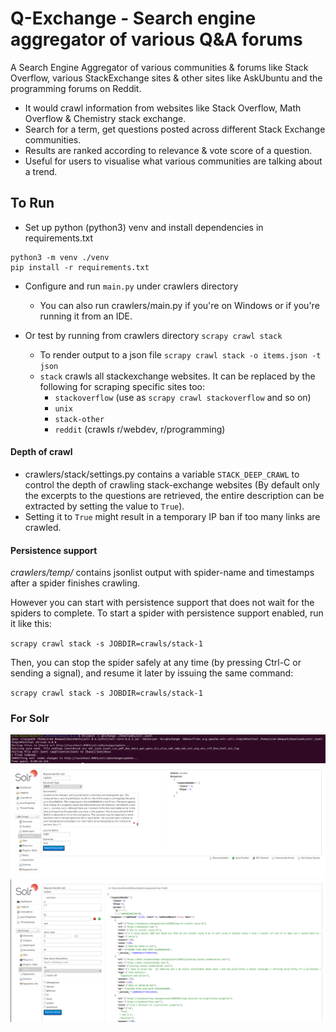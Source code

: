 # Q-Exchange - Search engine aggregator of various Q&A forums

A Search Engine Aggregator of various communities & forums like Stack Overflow, various StackExchange sites & other sites like AskUbuntu and the programming forums on Reddit.
- It would crawl information from websites like Stack Overflow, Math Overflow & Chemistry stack exchange.
- Search for a term, get questions posted across different Stack Exchange communities.
- Results are ranked according to relevance & vote score of a question.
- Useful for users to visualise what various communities are talking about a trend.

## To Run
- Set up python (python3) venv and install dependencies in requirements.txt
```
python3 -m venv ./venv 
pip install -r requirements.txt
```

- Configure and run `main.py` under crawlers directory
    - You can also run crawlers/main.py if you're on Windows or if you're running it from an IDE.

- Or test by running from crawlers directory
`scrapy crawl stack`
    - To render output to a json file
    `scrapy crawl stack -o items.json -t json`
    -  `stack` crawls all stackexchange websites. It can be replaced by the following for scraping specific sites too:
        - `stackoverflow` (use as `scrapy crawl stackoverflow` and so on)
        - `unix`
        - `stack-other`
        - `reddit` (crawls r/webdev, r/programming)
         
#### Depth of crawl
- crawlers/stack/settings.py contains a variable `STACK_DEEP_CRAWL` to control the depth of crawling stack-exchange websites (By default only the excerpts to the questions are retrieved, the entire description can be extracted by setting the value to `True`).
- Setting it to `True` might result in a temporary IP ban if too many links are crawled.

#### Persistence support
_crawlers/temp/_ contains jsonlist output with spider-name and timestamps after a spider finishes crawling.

However you can start with persistence support that does not wait for the spiders to complete.
To start a spider with persistence support enabled, run it like this:

`scrapy crawl stack -s JOBDIR=crawls/stack-1`

Then, you can stop the spider safely at any time (by pressing Ctrl-C or sending a signal), and resume it later by issuing the same command:

`scrapy crawl stack -s JOBDIR=crawls/stack-1`

### For Solr

![alt text](screenshots/add_docs_from_terminal.png?raw=true)
![alt text](screenshots/add_docs_from_ui.png?raw=true)
![alt text](screenshots/query_index.png?raw=true)
